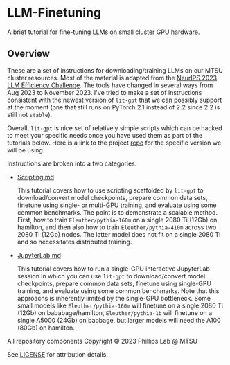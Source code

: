 # LLM-Finetuning
A brief tutorial for fine-tuning LLMs on small cluster GPU hardware.

## Overview

These are a set of instructions for downloading/training LLMs on our MTSU cluster resources. Most of the material is adapted from the [NeurIPS 2023 LLM Efficiency Challenge](https://github.com/ayulockin/neurips-llm-efficiency-challenge). The tools have changed in several ways from Aug 2023 to November 2023. I've tried to make a set of instructions consistent with the newest version of `lit-gpt` that we can possibly support at the moment (one that still runs on PyTorch 2.1 instead of 2.2 since 2.2 is still not `stable`).

Overall, `lit-gpt` is nice set of relatively simple scripts which can be hacked to meet your specific needs once you have used them as part of the tutorials below. Here is a link to the project [repo](https://github.com/Lightning-AI/lit-gpt/tree/6178c7cc58ba82e5cce138e7a3159c384e2d3b0f) for the specific version we will be using.

Instructions are broken into a two categories:

* [Scripting.md](Scripting.md)

    This tutorial covers how to use scripting scaffolded by `lit-gpt` to download/convert model checkpoints, prepare common data sets, finetune using single- or multi-GPU training, and evaluate using some common benchmarks. The point is to demonstrate a scalable method. First, how to train `Eleuther/pythia-160m` on a single 2080 Ti (12Gb) on hamilton, and then also how to train `Eleuther/pythia-410m` across two 2080 Ti (12Gb) nodes. The latter model does not fit on a single 2080 Ti and so necessitates distributed training.
  
* [JupyterLab.md](JupyterLab.md)
  
  This tutorial covers how to run a single-GPU interactive JupyterLab session in which you can use `lit-gpt` to download/convert model checkpoints, prepare common data sets, finetune using single-GPU training, and evaluate using some common benchmarks. Note that this approachs is inherently limited by the single-GPU bottleneck. Some small models like `Eleuther/pythia-160m` will finetune on a single 2080 Ti (12Gb) on bababage/hamilton, `Eleuther/pythia-1b` will finetune on a single A5000 (24Gb) on babbage, but larger models will need the A100 (80Gb) on hamilton.

All repository components Copyright &copy; 2023 Phillips Lab @ MTSU

See [LICENSE](LICENSE) for attribution details.
